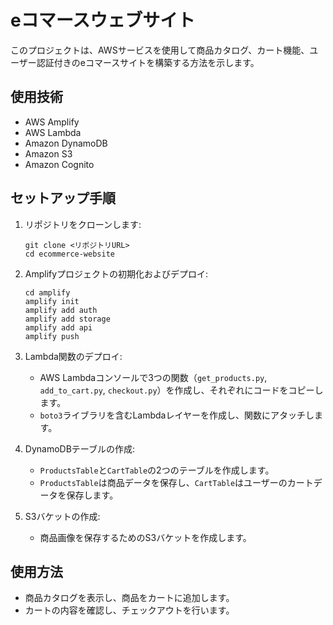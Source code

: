 # eコマースウェブサイト

このプロジェクトは、AWSサービスを使用して商品カタログ、カート機能、ユーザー認証付きのeコマースサイトを構築する方法を示します。

## 使用技術

- AWS Amplify
- AWS Lambda
- Amazon DynamoDB
- Amazon S3
- Amazon Cognito


## セットアップ手順

1. リポジトリをクローンします:
    ```
    git clone <リポジトリURL>
    cd ecommerce-website
    ```

2. Amplifyプロジェクトの初期化およびデプロイ:
    ```
    cd amplify
    amplify init
    amplify add auth
    amplify add storage
    amplify add api
    amplify push
    ```

3. Lambda関数のデプロイ:
    - AWS Lambdaコンソールで3つの関数（`get_products.py`, `add_to_cart.py`, `checkout.py`）を作成し、それぞれにコードをコピーします。
    - `boto3`ライブラリを含むLambdaレイヤーを作成し、関数にアタッチします。

4. DynamoDBテーブルの作成:
    - `ProductsTable`と`CartTable`の2つのテーブルを作成します。
    - `ProductsTable`は商品データを保存し、`CartTable`はユーザーのカートデータを保存します。

5. S3バケットの作成:
    - 商品画像を保存するためのS3バケットを作成します。

## 使用方法

- 商品カタログを表示し、商品をカートに追加します。
- カートの内容を確認し、チェックアウトを行います。



